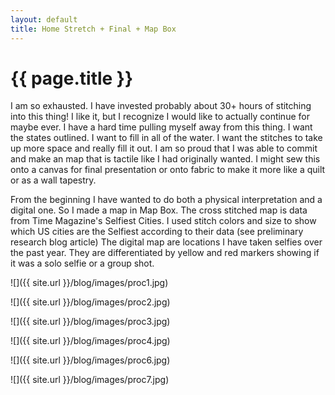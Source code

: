 ```yaml
---
layout: default
title: Home Stretch + Final + Map Box
---
```


{{ page.title }}
================

<p class="meta">

I am so exhausted. I have invested probably about 30+ hours of stitching into this thing! I like it, but I recognize I would like to actually continue for maybe ever. I have a hard time pulling myself away from this thing. I want the states outlined. I want to fill in all of the water. I want the stitches to take up more space and really fill it out. I am so proud that I was able to commit and make an map that is tactile like I had originally wanted. I might sew this onto a canvas for final presentation or onto fabric to make it more like a quilt or as a wall tapestry.

From the beginning I have wanted to do both a physical interpretation and a digital one. So I made a map in Map Box. The cross stitched map is data from Time Magazine's Selfiest Cities. I used stitch colors and size to show which US cities are the Selfiest according to their data (see preliminary research blog article)
The digital map are locations I have taken selfies over the past year. They are differentiated by yellow and red markers showing if it was a solo selfie or a group shot. 

![]({{ site.url }}/blog/images/proc1.jpg)

![]({{ site.url }}/blog/images/proc2.jpg)

![]({{ site.url }}/blog/images/proc3.jpg)

![]({{ site.url }}/blog/images/proc4.jpg)

![]({{ site.url }}/blog/images/proc6.jpg)

![]({{ site.url }}/blog/images/proc7.jpg)
